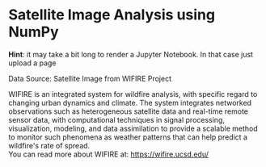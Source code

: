 # Satellite Image Analysis using NumPy <br>

**Hint**: it may take a bit long to render a Jupyter Notebook. In that case just upload a page 

Data Source: Satellite Image from WIFIRE Project <br>


WIFIRE is an integrated system for wildfire analysis, with specific regard to changing urban dynamics and climate. The system integrates networked observations such as heterogeneous satellite data and real-time remote sensor data, with computational techniques in signal processing, visualization, modeling, and data assimilation to provide a scalable method to monitor such phenomena as weather patterns that can help predict a wildfire's rate of spread.<br>
You can read more about WIFIRE at: https://wifire.ucsd.edu/
